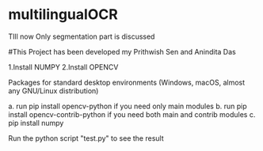 # multilingualOCR
TIll now Only segmentation part is discussed

#This Project has been developed my Prithwish Sen and Anindita Das




1.Install NUMPY 
2.Install OPENCV



Packages for standard desktop environments (Windows, macOS, almost any GNU/Linux distribution)

a. run pip install opencv-python if you need only main modules
b. run pip install opencv-contrib-python if you need both main and contrib modules
c. pip install numpy 


Run the python script "test.py" to see the result
